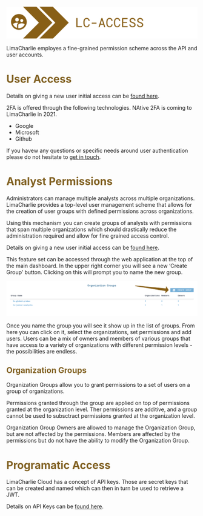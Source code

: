 ![image 'lc-rbac'](./images/lc-access.png)

LimaCharlie employes a fine-grained permission scheme across the API and user accounts.

# <span style="color:#816122">User Access</span>

Details on giving a new user initial access can be [found here]().

2FA is offered through the following technologies. NAtive 2FA is coming to LimaCharlie in 2021.
* Google 
* Microsoft
* Github

If you havew any questions or specific needs around user authentication please do not hesitate to [get in touch]().

# <span style="color:#816122">Analyst Permissions</span>

Administrators can manage multiple analysts across multiple organizations. LimaCharlie provides a top-level user management scheme that allows for the creation of user groups with defined permissions across organizations.

Using this mechanism you can create groups of analysts with permissions that span multiple organizations which should drastically reduce the administration required and allow for fine grained access control.

Details on giving a new user initial access can be [found here](./user_access.md).

This feature set can be accessed through the web application at the top of the main dashboard. In the upper right corner you will see a new ‘Create Group’ button. Clicking on this will prompt you to name the new group.

![image 'Create Group'](./images/sc-create-group.png)

Once you name the group you will see it show up in the list of groups. From here you can click on it, select the organizations, set permissions and add users. Users can be a mix of owners and members of various groups that have access to a variety of organizations with different permission levels - the possibilities are endless.

## <span style="color:#816122">Organization Groups</span>
Organization Groups allow you to grant permissions to a set of users on a group of organizations.

Permissions granted through the group are applied on top of permissions granted at the organization level. Ther permissions are additive, and a group cannot be used to subsctract permissions granted at the organization level.

Organization Group Owners are allowed to manage the Organization Group, but are not affected by the permissions. Members are affected by the permissions but do not have the ability to modify the Organization Group.

# <span style="color:#816122">Programatic Access</span>

LimaCharlie Cloud has a concept of API keys. Those are secret keys that can be created and named which can then in turn be used to retrieve a JWT.

Details on API Keys can be [found here](./api_keys.md).